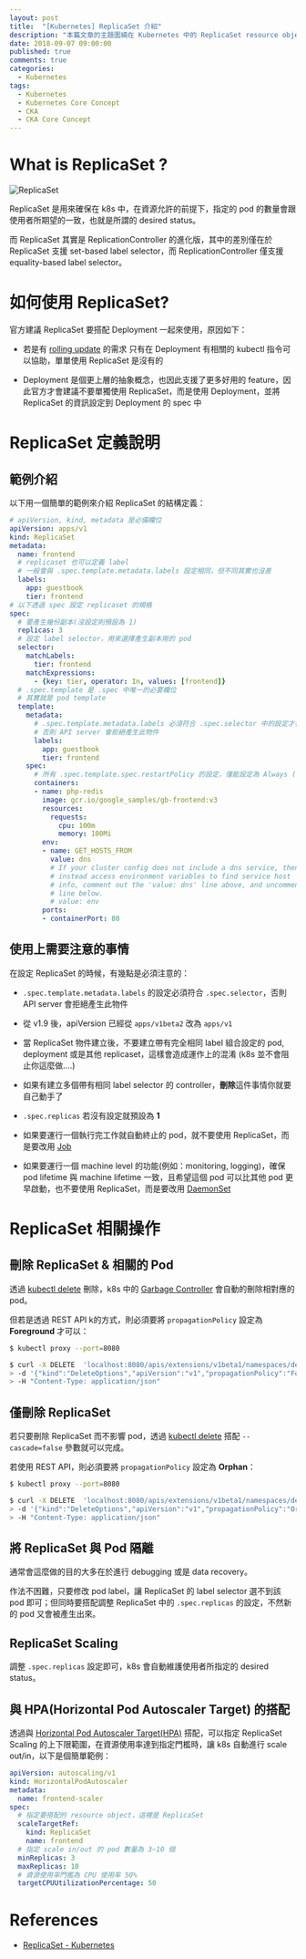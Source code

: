 ```yaml
---
layout: post
title:  "[Kubernetes] ReplicaSet 介紹"
description: "本篇文章的主題圍繞在 Kubernetes 中的 ReplicaSet resource object，並對其概念 & 特性作概略的介紹"
date: 2018-09-07 09:00:00
published: true
comments: true
categories:
  - Kubernetes
tags:
  - Kubernetes
  - Kubernetes Core Concept
  - CKA
  - CKA Core Concept
---
```



What is ReplicaSet ?
====================

![ReplicaSet](/blog/images/kubernetes/k8s-replicaset.png)

ReplicaSet 是用來確保在 k8s 中，在資源允許的前提下，指定的 pod 的數量會跟使用者所期望的一致，也就是所謂的 desired status。

而 ReplicaSet 其實是 ReplicationController 的進化版，其中的差別僅在於 ReplicaSet 支援 set-based label selector，而 ReplicationController 僅支援 equality-based label selector。



如何使用 ReplicaSet?
==================

官方建議 ReplicaSet 要搭配 Deployment 一起來使用，原因如下：

- 若是有 [rolling update](https://kubernetes.io/docs/reference/generated/kubectl/kubectl-commands#rolling-update) 的需求 只有在 Deployment 有相關的 kubectl 指令可以協助，單單使用 ReplicaSet 是沒有的

- Deployment 是個更上層的抽象概念，也因此支援了更多好用的 feature，因此官方才會建議不要單獨使用 ReplicaSet，而是使用 Deployment，並將 ReplicaSet 的資訊設定到 Deployment 的 spec 中



ReplicaSet 定義說明
=================

## 範例介紹

以下用一個簡單的範例來介紹 ReplicaSet 的結構定義：

```yaml
# apiVersion, kind, metadata 是必備欄位
apiVersion: apps/v1
kind: ReplicaSet
metadata:
  name: frontend
  # replicaset 也可以定義 label
  # 一般會與 .spec.template.metadata.labels 設定相同，但不同其實也沒差
  labels:
    app: guestbook
    tier: frontend
# 以下透過 spec 設定 replicaset 的規格 
spec:
  # 要產生幾份副本(沒設定則預設為 1)
  replicas: 3
  # 設定 label selector，用來選擇產生副本用的 pod
  selector:
    matchLabels:
      tier: frontend
    matchExpressions:
      - {key: tier, operator: In, values: [frontend]}
  # .spec.template 是 .spec 中唯一的必要欄位
  # 其實就是 pod template
  template:
    metadata:
      # .spec.template.metadata.labels 必須符合 .spec.selector 中的設定才行
      # 否則 API server 會拒絕產生此物件
      labels:
        app: guestbook
        tier: frontend
    spec:
      # 所有 .spec.template.spec.restartPolicy 的設定，僅能設定為 Always (同時也是預設值)
      containers:
      - name: php-redis
        image: gcr.io/google_samples/gb-frontend:v3
        resources:
          requests:
            cpu: 100m
            memory: 100Mi
        env:
        - name: GET_HOSTS_FROM
          value: dns
          # If your cluster config does not include a dns service, then to
          # instead access environment variables to find service host
          # info, comment out the 'value: dns' line above, and uncomment the
          # line below.
          # value: env
        ports:
        - containerPort: 80
```

## 使用上需要注意的事情

在設定 ReplicaSet 的時候，有幾點是必須注意的：

- `.spec.template.metadata.labels` 的設定必須符合 `.spec.selector`，否則 API server 會拒絕產生此物件

- 從 v1.9 後，apiVersion 已經從 `apps/v1beta2` 改為 `apps/v1`

- 當 ReplicaSet 物件建立後，不要建立帶有完全相同 label 組合設定的 pod, deployment 或是其他 replicaset，這樣會造成運作上的混淆 (k8s 並不會阻止你這麼做....) 

- 如果有建立多個帶有相同 label selector 的 controller，**刪除**這件事情你就要自己動手了

- `.spec.replicas` 若沒有設定就預設為 **1**

- 如果要運行一個執行完工作就自動終止的 pod，就不要使用 ReplicaSet，而是要改用 [Job](https://kubernetes.io/docs/concepts/workloads/controllers/jobs-run-to-completion/)

- 如果要運行一個 machine level 的功能(例如：monitoring, logging)，確保 pod lifetime 與 machine lifetime 一致，且希望這個 pod 可以比其他 pod 更早啟動，也不要使用 ReplicaSet，而是要改用 [DaemonSet](https://kubernetes.io/docs/concepts/workloads/controllers/daemonset/)



ReplicaSet 相關操作
==================

## 刪除 ReplicaSet & 相關的 Pod

透過 [kubectl delete](https://kubernetes.io/docs/reference/generated/kubectl/kubectl-commands#delete) 刪除，k8s 中的 [Garbage Controller](https://kubernetes.io/docs/concepts/workloads/controllers/garbage-collection/) 會自動的刪除相對應的 pod。

但若是透過 REST API k的方式，則必須要將 `propagationPolicy` 設定為 **Foreground** 才可以：

```bash
$ kubectl proxy --port=8080

$ curl -X DELETE  'localhost:8080/apis/extensions/v1beta1/namespaces/default/replicasets/frontend' \
> -d '{"kind":"DeleteOptions","apiVersion":"v1","propagationPolicy":"Foreground"}' \
> -H "Content-Type: application/json"
```


## 僅刪除 ReplicaSet

若只要刪除 ReplicaSet 而不影響 pod，透過 [kubectl delete](https://kubernetes.io/docs/reference/generated/kubectl/kubectl-commands#delete) 搭配 `--cascade=false` 參數就可以完成。

若使用 REST API，則必須要將 `propagationPolicy` 設定為 **Orphan**：

```bash
$ kubectl proxy --port=8080

$ curl -X DELETE  'localhost:8080/apis/extensions/v1beta1/namespaces/default/replicasets/frontend' \
> -d '{"kind":"DeleteOptions","apiVersion":"v1","propagationPolicy":"Orphan"}' \
> -H "Content-Type: application/json"
```


## 將 ReplicaSet 與 Pod 隔離

通常會這麼做的目的大多在於進行 debugging 或是 data recovery。

作法不困難，只要修改 pod label，讓 ReplicaSet 的 label selector 選不到該 pod 即可；但同時要搭配調整 ReplicaSet 中的 `.spec.replicas` 的設定，不然新的 pod 又會被產生出來。


## ReplicaSet Scaling

調整 `.spec.replicas` 設定即可，k8s 會自動維護使用者所指定的 desired status。


## 與 HPA(Horizontal Pod Autoscaler Target) 的搭配

透過與 [Horizontal Pod Autoscaler Target(HPA)](https://kubernetes.io/docs/tasks/run-application/horizontal-pod-autoscale/) 搭配，可以指定 ReplicaSet Scaling 的上下限範圍，在資源使用率達到指定門檻時，讓 k8s 自動進行 scale out/in，以下是個簡單範例：

```yaml
apiVersion: autoscaling/v1
kind: HorizontalPodAutoscaler
metadata:
  name: frontend-scaler
spec:
  # 指定要搭配的 resource object，這裡是 ReplicaSet
  scaleTargetRef:
    kind: ReplicaSet
    name: frontend
  # 指定 scale in/out 的 pod 數量為 3~10 個
  minReplicas: 3
  maxReplicas: 10
  # 資源使用率門檻為 CPU 使用率 50%
  targetCPUUtilizationPercentage: 50
```


References
==========

- [ReplicaSet - Kubernetes](https://kubernetes.io/docs/concepts/workloads/controllers/replicaset/)
